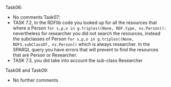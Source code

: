 Task06:
* No comments
Task07:
* TASK 7.2, In the RDFlib code you looked up for all the resources that where a Person `for s,p,o in g.triples((None, RDF.type, ns.Person)):` nevertheless for researcher you did not search the resources, instead the subclasses of Person `for s,p,o in g.triples((None, RDFS.subClassOf, ns.Person))` which is always researcher. In the SPARQL query you have errors that will prevent to find the resources that are Person or Researcher. 
* TASK 7.3, you did take into account the sub-class Researcher 

Task08 and Task09:
* No further comments
